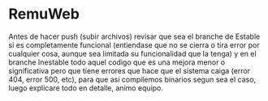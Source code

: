 # RemuWeb

Antes de hacer push (subir archivos) revisar que sea el branche de Estable si es completamente funcional (entiendase que no se cierra o tira error por cualquier cosa, aunque sea limitada su funcionalidad que la tenga) y en el branche Inestable todo aquel codigo que es una mejora menor o significativa pero que tiene errores que hace que el sistema caiga (error 404, error 500, etc), para que asi compilemos binarios segun sea el caso, luego explicare todo en detalle, animo equipo.
